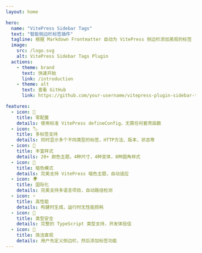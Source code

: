 ```yaml
---
layout: home

hero:
  name: "VitePress Sidebar Tags"
  text: "智能侧边栏标签插件"
  tagline: 根据 Markdown Frontmatter 自动为 VitePress 侧边栏添加美观的标签
  image:
    src: /logo.svg
    alt: VitePress Sidebar Tags Plugin
  actions:
    - theme: brand
      text: 快速开始
      link: /introduction
    - theme: alt
      text: 查看 GitHub
      link: https://github.com/your-username/vitepress-plugin-sidebar-tags

features:
  - icon: 🚀
    title: 零配置
    details: 使用标准 VitePress defineConfig，无需任何套壳函数
  - icon: 🏷️
    title: 多标签支持
    details: 同时显示多个不同类型的标签，HTTP方法、版本、状态等
  - icon: 🎨
    title: 丰富样式
    details: 20+ 颜色主题，4种尺寸，4种变体，8种圆角样式
  - icon: 🌙
    title: 暗色模式
    details: 完美支持 VitePress 暗色主题，自动适应
  - icon: 🌍
    title: 国际化
    details: 完美支持多语言项目，自动路径检测
  - icon: ⚡
    title: 高性能
    details: 构建时生成，运行时无性能损耗
  - icon: 🎯
    title: 类型安全
    details: 完整的 TypeScript 类型支持，开发体验佳
  - icon: 📝
    title: 简洁直观
    details: 用户先定义侧边栏，然后添加标签功能
---
```

